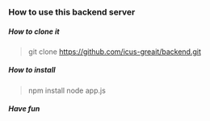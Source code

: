 ### How to use this backend server

##### How to clone it
> git clone https://github.com/icus-greait/backend.git

##### How to install
> npm install
> node app.js

##### Have fun